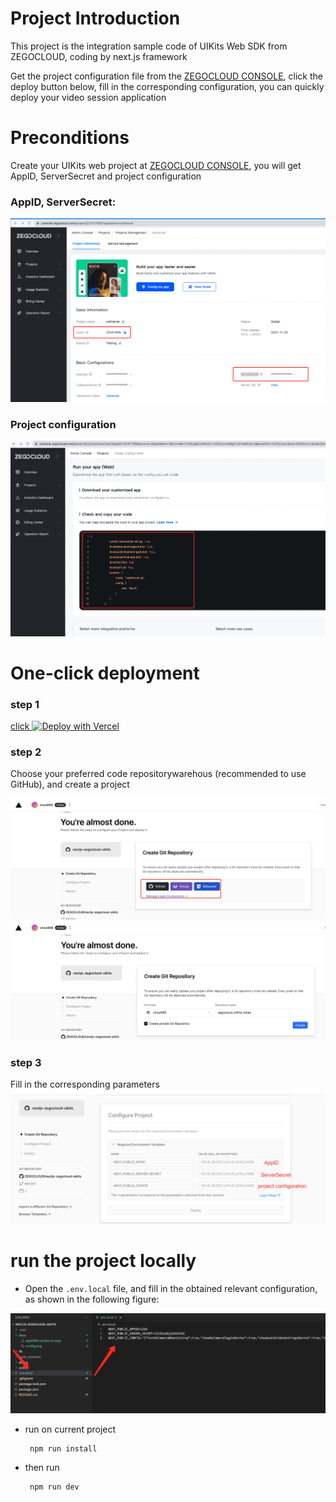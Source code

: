 # Project Introduction

This project is the integration sample code of UIKits Web SDK from ZEGOCLOUD, coding by next.js framework

Get the project configuration file from the [ZEGOCLOUD CONSOLE](http://console.zegocloud.com/account/login), click the deploy button below, fill in the corresponding configuration, you can quickly deploy your video session application

# Preconditions

Create your UIKits web project at [ZEGOCLOUD CONSOLE](http://console.zegocloud.com/account/login), you will get AppID, ServerSecret and project configuration

### AppID, ServerSecret:

![config](docs/appIDServerSecret.png)

### Project configuration

![config](docs/config.png)

# One-click deployment

### step 1

[click  ![Deploy with Vercel](https://vercel.com/button)](https://vercel.com/new/clone?repository-url=https%3A%2F%2Fgithub.com%2FZEGOCLOUD%2Fnextjs-zegocloud-uikits&env=NEXT_PUBLIC_APPID,NEXT_PUBLIC_SERVER_SECRET,NEXT_PUBLIC_CONFIG&envDescription=The%203%20parameters%20correspond%20to%20the%20parameters%20obtained%20from%20the%20console&envLink=https%3A%2F%2Fgithub.com%2FZEGOCLOUD%2Fnextjs-zegocloud-uikits%23readme&project-name=nextjs-zegocloud-uikits&demo-title=nextjs-zegocloud-uikits&demo-description=nextjs-zegocloud-uikits)

### step 2

Choose your preferred code repositorywarehous (recommended to use GitHub), and create a project

![config](docs/create_Repo.png)
![config](docs/create_project.png)

### step 3

Fill in the corresponding parameters
![config](docs/vercelEnv.png)

# run the project locally

- Open the `.env.local` file, and fill in the obtained relevant configuration, as shown in the following figure:

![config](docs/envLocal.png)

- run on current project
  ````
   npm run install
  ````
- then run
  ````
   npm run dev
  ````
